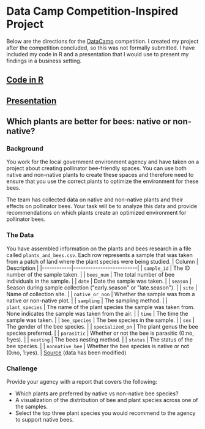 # Data Camp Competition-Inspired Project

Below are the directions for the [DataCamp](https://app.datacamp.com/learn/competitions/bee-friendly-plants) competition. I created my project after the competition concluded, so this was not formally submitted. I have included my code in R and a presentation that I would use to present my findings in a business setting.

## [Code in R](bees.html)
## [Presentation](https://docs.google.com/presentation/d/1qXnJ9NKR5zUDQzQz9CW5uKH6W0XH9YnZa_qwRU-GMrY/view?usp=sharing)

## Which plants are better for bees: native or non-native?

### Background
You work for the local government environment agency and have taken on a project about creating pollinator bee-friendly spaces. You can use both native and non-native plants to create these spaces and therefore need to ensure that you use the correct plants to optimize the environment for these bees.

The team has collected data on native and non-native plants and their effects on pollinator bees. Your task will be to analyze this data and provide recommendations on which plants create an optimized environment for pollinator bees.

### The Data
You have assembled information on the plants and bees research in a file called `plants_and_bees.csv`. Each row represents a sample that was taken from a patch of land where the plant species were being studied.
| Column     | Description              |
|------------|--------------------------|
| `sample_id` | The ID number of the sample taken. |
| `bees_num` | The total number of bee individuals in the sample. |
| `date` | Date the sample was taken. |
| `season` | Season during sample collection ("early.season" or "late.season"). |
| `site` | Name of collection site. |
| `native_or_non` | Whether the sample was from a native or non-native plot. |
| `sampling` | The sampling method. |
| `plant_species` | The name of the plant species the sample was taken from. None indicates the sample was taken from the air. |
| `time` | The time the sample was taken. |
| `bee_species` | The bee species in the sample. |
| `sex` | The gender of the bee species. |
| `specialized_on` | The plant genus the bee species preferred. |
| `parasitic` | Whether or not the bee is parasitic (0:no, 1:yes). |
| `nesting` | The bees nesting method. |
| `status` | The status of the bee species. |
| `nonnative_bee` | Whether the bee species is native or not (0:no, 1:yes). |
[Source](https://datadryad.org/stash/dataset/doi%253A10.5061%252Fdryad.pzgmsbcj8) (data has been modified)

### Challenge
Provide your agency with a report that covers the following:
* Which plants are preferred by native vs non-native bee species?
* A visualization of the distribution of bee and plant species across one of the samples.
* Select the top three plant species you would recommend to the agency to support native bees.

